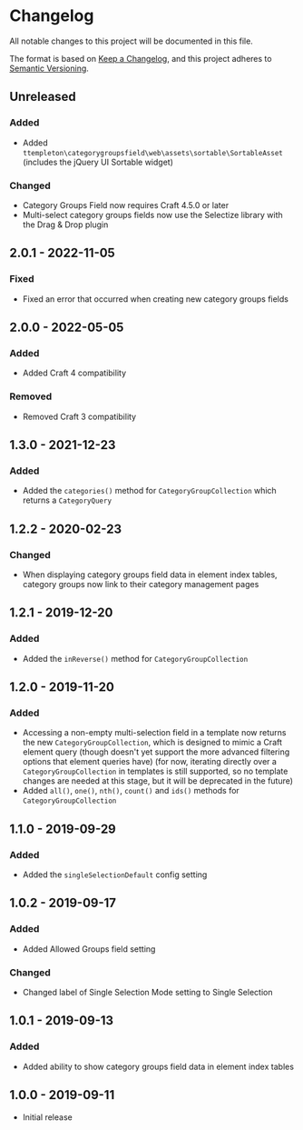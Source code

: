 # Changelog

All notable changes to this project will be documented in this file.

The format is based on [Keep a Changelog](https://keepachangelog.com/en/1.0.0/),
and this project adheres to [Semantic Versioning](https://semver.org/spec/v2.0.0.html).

## Unreleased

### Added
- Added `ttempleton\categorygroupsfield\web\assets\sortable\SortableAsset` (includes the jQuery UI Sortable widget)

### Changed
- Category Groups Field now requires Craft 4.5.0 or later
- Multi-select category groups fields now use the Selectize library with the Drag & Drop plugin

## 2.0.1 - 2022-11-05

### Fixed
- Fixed an error that occurred when creating new category groups fields

## 2.0.0 - 2022-05-05

### Added
- Added Craft 4 compatibility

### Removed
- Removed Craft 3 compatibility

## 1.3.0 - 2021-12-23

### Added
- Added the `categories()` method for `CategoryGroupCollection` which returns a `CategoryQuery`

## 1.2.2 - 2020-02-23

### Changed
- When displaying category groups field data in element index tables, category groups now link to their category management pages

## 1.2.1 - 2019-12-20

### Added
- Added the `inReverse()` method for `CategoryGroupCollection`

## 1.2.0 - 2019-11-20

### Added
- Accessing a non-empty multi-selection field in a template now returns the new `CategoryGroupCollection`, which is designed to mimic a Craft element query (though doesn't yet support the more advanced filtering options that element queries have) (for now, iterating directly over a `CategoryGroupCollection` in templates is still supported, so no template changes are needed at this stage, but it will be deprecated in the future)
- Added `all()`, `one()`, `nth()`, `count()` and `ids()` methods for `CategoryGroupCollection`

## 1.1.0 - 2019-09-29

### Added
- Added the `singleSelectionDefault` config setting

## 1.0.2 - 2019-09-17

### Added
- Added Allowed Groups field setting

### Changed
- Changed label of Single Selection Mode setting to Single Selection

## 1.0.1 - 2019-09-13

### Added
- Added ability to show category groups field data in element index tables

## 1.0.0 - 2019-09-11
- Initial release
